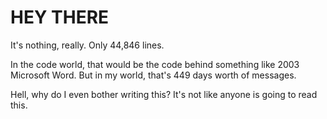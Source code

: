 # HEY THERE
It's nothing, really.  Only 44,846 lines. 

In the code world, that would be the code behind something like 2003 Microsoft Word. But in my world, that's 449 days worth of messages.


Hell, why do I even bother writing this? It's not like anyone is going to read this. 